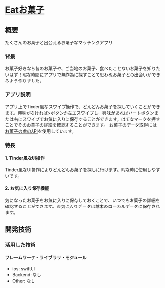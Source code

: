 # [Eatお菓子](https://github.com/haseaki-poip/snack-matching)

## 概要
たくさんのお菓子と出会えるお菓子なマッチングアプリ
<br>

### 背景
お菓子好きなら昔のお菓子や、ご当地のお菓子、食べたことないお菓子を知りたいはず！暇な時間にアプリで無作為に探すことで思わぬお菓子との出会いができるよう作りました。
<br>

### アプリ説明
アプリ上でTinder風なスワイプ操作で、どんどんお菓子を探していくことができます。興味がなければ×ボタンか左エスワイプし、興味があればハートボタンまたは右にスワイプでお気に入りに保存することができます。はてなマークを押すことでそのお菓子の詳細を確認することができます。
お菓子のデータ取得には[お菓子の虜のAPI](https://sysbird.jp/toriko/webapi/)を使用しています。

### 特長

#### 1. Tinder風なUI操作
Tinder風なUI操作によりどんどんお菓子を探しに行けます。暇な時に使用しやすいです。

#### 2. お気に入り保存機能
気になったお菓子をお気に入りに保存しておくことで、いつでもお菓子の詳細を確認することができます。お気に入りデータは端末のローカルデータに保存されます。

## 開発技術
### 活用した技術
#### フレームワーク・ライブラリ・モジュール
- ios: swiftUI
- Backend: なし
- Other: なし
